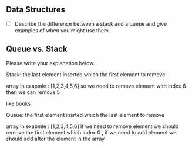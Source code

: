 ## Data Structures
* [ ] Describe the difference between a stack and a queue and give examples of when you might use them.

## Queue vs. Stack
Please write your explanation below.


Stack: 	the last element inserted which the first element to remove

array in exapmle : [1,2,3,4,5,6] so we need to remove element with index 6 then we can remove 5 

like books




Queue:	the first element insrted which the last element to remove

array in exapmle : [1,2,3,4,5,6]  if we need to remove element we should remove the first element which index 0 , if we need to add element we should add after the element in the array 



